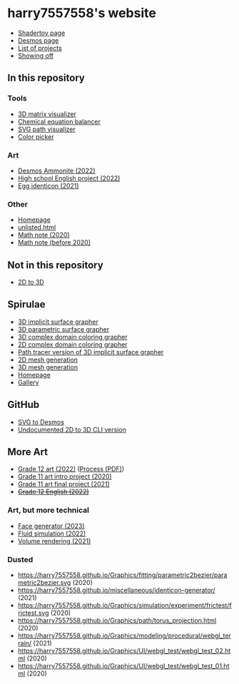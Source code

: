 # harry7557558's website

 - [Shadertoy page](https://harry7557558.github.io/shadertoy/)
 - [Desmos page](https://harry7557558.github.io/desmos/)
 - [List of projects](https://github.com/harry7557558/harry7557558/blob/master/list-of-projects.md)
 - [Showing off](https://github.com/harry7557558/harry7557558/blob/master/README.md)

## In this repository

### Tools
 - [3D matrix visualizer](https://harry7557558.github.io/tools/matrixv.html)
 - [Chemical equation balancer](https://harry7557558.github.io/tools/chemequ.html)
 - [SVG path visualizer](https://harry7557558.github.io/tools/svgpath.html)
 - [Color picker](https://harry7557558.github.io/tools/colorpicker.html)

### Art
 - [Desmos Ammonite (2022)](https://harry7557558.github.io/art/desmos-ammonite/)
 - [High school English project (2022)](https://harry7557558.github.io/art/molm/)
 - [Egg identicon (2021)](https://harry7557558.github.io/art/dyed-egg/)

### Other
 - [Homepage](https://harry7557558.github.io)
 - [unlisted.html](https://harry7557558.github.io/unlisted.html)
 - [Math note (2020)](https://harry7557558.github.io/notes/substitution.html)
 - [Math note (before 2020)](https://harry7557558.github.io/notes/equations.html)

## Not in this repository

 - [2D to 3D](https://harry7557558.github.io/img23d)

## Spirulae
 - [3D implicit surface grapher](https://spirulae.github.io/implicit3/)
 - [3D parametric surface grapher](https://spirulae.github.io/paramsurf/)
 - [3D complex domain coloring grapher](https://spirulae.github.io/complex3/)
 - [2D complex domain coloring grapher](https://spirulae.github.io/complex/)
 - [Path tracer version of 3D implicit surface grapher](https://spirulae.github.io/implicit3-rt/)
 - [2D mesh generation](https://spirulae.github.io/meshgen2/)
 - [3D mesh generation](https://spirulae.github.io/meshgen3/)
 - [Homepage](https://spirulae.github.io/)
 - [Gallery](https://spirulae.github.io/gallery)

## GitHub
 - [SVG to Desmos](https://github.com/harry7557558/svg-to-desmos)
 - [Undocumented 2D to 3D CLI version](https://github.com/harry7557558/Graphics/blob/master/modeling/img23d/main_cli.cpp)

## More Art
 - [Grade 12 art (2022)](https://harry7557558.github.io/AVI4M-ISP/) ([Process (PDF)](https://harry7557558.github.io/AVI4M-ISP/process.pdf))
 - [Grade 11 art intro project (2020)](https://harry7557558.github.io/Graphics/UI/Homework/AVI3M/)
 - [Grade 11 art final project (2021)](https://harry7557558.github.io/AVI3M-CPT/results/)
 - ~~[Grade 12 English (2022)](https://harry7557558.github.io/art/molm/)~~

### Art, but more technical
 - [Face generator (2023)](https://harry7557558.github.io/Graphics/fitting/dcgan/ffhq_convtrans_vae/webgl/)
 - [Fluid simulation (2022)](https://harry7557558.github.io/Graphics/simulation/fluid_grid/jacobi_pressure/)
 - [Volume rendering (2021)](https://harry7557558.github.io/Graphics/raytracing/webgl_volume/)

### Dusted
 - https://harry7557558.github.io/Graphics/fitting/parametric2bezier/parametric2bezier.svg (2020)
 - https://harry7557558.github.io/miscellaneous/identicon-generator/ (2021)
 - https://harry7557558.github.io/Graphics/simulation/experiment/frictest/frictest.svg (2020)
 - https://harry7557558.github.io/Graphics/path/torus_projection.html  (2020)
 - https://harry7557558.github.io/Graphics/modeling/procedural/webgl_terrain/ (2021)
 - https://harry7557558.github.io/Graphics/UI/webgl_test/webgl_test_02.html (2020)
 - https://harry7557558.github.io/Graphics/UI/webgl_test/webgl_test_01.html (2020)

